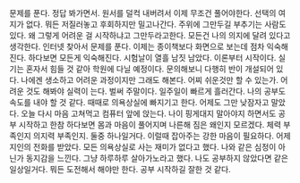 

문제를 푼다. 정답 봐가면서.
원서를 덜컥 내버려서 이제 무조건 풀어야한다.
선택의 여지가 없다.
뭐든 저질러놓고 후회하지만 밀고나간다.
주위에 그만두길 부추기는 사람도 있다.
왜 그렇게 어려운 걸 시작하냐고 그만두라고한다.
모든건 나의 의지에 달려 있다고 생각한다.
인터넷 찾아서 문제를 푼다.
이제는 종이책보다 화면으로 보는데 점차 익숙해진다.
하다보면 모든게 익숙해진다.
시험날이 열흘 남짓 남았다. 이론부터 시작이다.
실기는 혼자서 힘들 것 같아 학원에 다닐 예정이다.
문의해보니 다행히 반이 개설되어 있다.
나에겐 생소하고 어려운 과정이지만 그래도 해본다.
어찌 쉬운것만 할 수 있는가. 어려운 것도 해봐야 실력이 는다.
벌써 주말이다. 일주일이 빠르게 흘러간다.
나의 공부도 속도를 내야 할 것 같다.
때때로 의욕상실에 빠지기고 한다. 어제도 그만 낮잠자고 말았다.
오늘 다시 마음 고쳐먹고 컴퓨터 앞에 앉는다.
나이 핑게대지 말아야지 하면서도 공부 시작하고 한참 하다보면
몸과 마음이 풀어지며 나른해 짐은 왜인지 모르겠다.
체력 부족인지 의지력 부족인지. 둘중 하나일거다.
이럴때 잡아주는 강한 마음이 필요하다.
어제 지인의 전화를 받았다. 모든 의욕상실로 사는 재미가 없다고 했다.
나와 같은 심정이 아닌가 동지감을 느낀다.
그냥 하루하루 살아가노라고 했다.
나도 공부하지 않았다면 같은 일상일거다.
뭐든 도전해서 해야만 한다.
공부 시작하길 잘한 것 같다.

